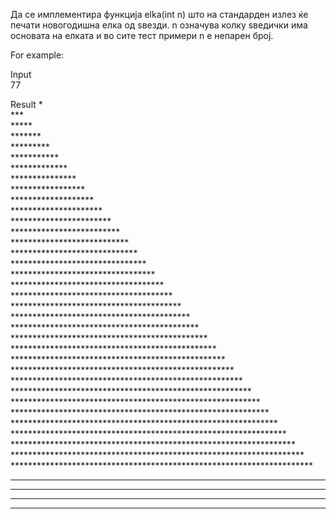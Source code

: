 Да се имплементира функција elka(int n) што на стандарден излез ќе печати новогодишна елка од ѕвезди. n означува колку ѕведички има основата на елката и во сите тест примери n е непарен број.

For example:

Input	
77

Result
                                      *                                      
                                     ***                                     
                                    *****                                    
                                   *******                                   
                                  *********                                  
                                 ***********                                 
                                *************                                
                               ***************                               
                              *****************                              
                             *******************                             
                            *********************                            
                           ***********************                           
                          *************************                          
                         ***************************                         
                        *****************************                        
                       *******************************                       
                      *********************************                      
                     ***********************************                     
                    *************************************                    
                   ***************************************                   
                  *****************************************                  
                 *******************************************                 
                *********************************************                
               ***********************************************               
              *************************************************              
             ***************************************************             
            *****************************************************            
           *******************************************************           
          *********************************************************          
         ***********************************************************         
        *************************************************************        
       ***************************************************************       
      *****************************************************************      
     *******************************************************************     
    *********************************************************************    
   ***********************************************************************   
  *************************************************************************  
 *************************************************************************** 
*****************************************************************************
